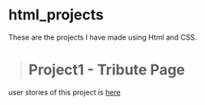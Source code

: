 # html_projects
These are the projects I have made using Html and CSS. 
> # Project1 - Tribute Page 
   user stories of this project is [here](https://www.freecodecamp.org/learn/responsive-web-design/responsive-web-design-projects/build-a-tribute-page) 
